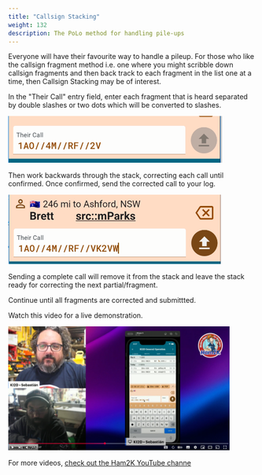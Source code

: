 ```yaml
---
title: "Callsign Stacking"
weight: 132
description: The PoLo method for handling pile-ups
---
```

Everyone will have their favourite way to handle a pileup. For those who like the callsign fragment method i.e. one where you might scribble down callsign fragments and then back track to each fragment in the list one at a time, then Callsign Stacking may be of interest.

In the "Their Call" entry field, enter each fragment that is heard separated by double slashes or two dots which will be converted to slashes.

![image](./stacking-1.png)

Then work backwards through the stack, correcting each call until confirmed. Once confirmed, send the corrected call to your log.

![image](./stacking-2.png)

Sending a complete call will remove it from the stack and leave the stack ready for correcting the next partial/fragment.

Continue until all fragments are corrected and submittted.

Watch this video for a live demonstration.

[<img src="./callstacking.png" width=450>](https://youtu.be/bmCj8XjqP3c)

For more videos, [check out the Ham2K YouTube channe](https://www.youtube.com/@Ham2KApps/videos)